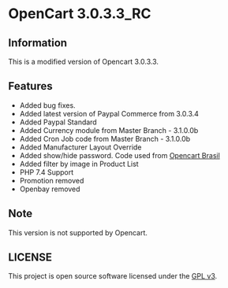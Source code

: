 # OpenCart 3.0.3.3_RC

## Information

This is a modified version of Opencart 3.0.3.3.

## Features

- Added bug fixes.
- Added latest version of Paypal Commerce from 3.0.3.4
- Added Paypal Standard
- Added Currency module from Master Branch - 3.1.0.0b
- Added Cron Job code from Master Branch - 3.1.0.0b
- Added Manufacturer Layout Override
- Added show/hide password. Code used from <a href="https://github.com/opencartbrasil/opencartbrasil" target="_blank">Opencart Brasil</a>
- Added filter by image in Product List
- PHP 7.4 Support
- Promotion removed
- Openbay removed

## Note

This version is not supported by Opencart.

## LICENSE
This project is open source software licensed under the [GPL v3](./LICENSE).
